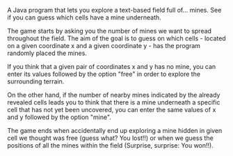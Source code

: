 
A Java program that lets you explore a text-based field full of... mines. See if you can guess which cells have a mine underneath.

The game starts by asking you the number of mines we want to spread throughout the field. The aim of the goal is to guess on which cells - located on a given coordinate x and a given coordinate y - has the program randomly placed the mines. 

If you think that a given pair of coordinates x and y has no mine, you can enter its values followed by the option "free" in order to explore the surrounding terrain. 

On the other hand, if the number of nearby mines indicated by the already revealed cells leads you to think that there is a mine underneath a specific cell that has not yet been uncovered, you can enter the same values of x and y followed by the option "mine".

The game ends when accidentally end up exploring a mine hidden in given cell we thought was free (guess what? You lost!!) or when we guess the positions of all the mines within the field (Surprise, surprise: You won!!).